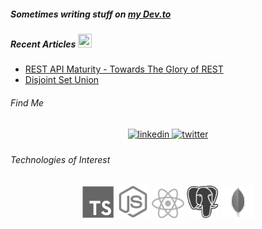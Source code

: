 <h5>Sometimes writing stuff on <a href="https://dev.to/ragrag"><b>my Dev.to</b></a> </h5>
<h5>Recent Articles  <img height="22" width="22" src="https://d2fltix0v2e0sb.cloudfront.net/dev-badge.svg">  <img/> </h5>

<!-- BLOG-POST-LIST:START -->
- [REST API Maturity - Towards The Glory of REST](https://dev.to/ragrag/rest-api-maturity-towards-the-glory-of-rest-5cm3)   
- [Disjoint Set Union](https://dev.to/ragrag/disjoint-set-union-4393)
<!-- BLOG-POST-LIST:END -->


<h6>Find Me</h6>
<div align="center">
<a href="https://www.linkedin.com/in/raggi-h/" target="_blank">
<img src=https://img.shields.io/badge/linkedin-%231E77B5.svg?&style=for-the-badge&logo=linkedin&logoColor=white alt=linkedin style="margin-bottom: 5px;" />
</a>

<!-- BLOG-POST-LIST:START -->
<a href="https://twitter.com/ragragg_" target="_blank">
<img src=https://img.shields.io/badge/twitter-%2300acee.svg?&style=for-the-badge&logo=twitter&logoColor=white alt=twitter style="margin-bottom: 5px;" />
</a>
<!-- BLOG-POST-LIST:START -->
</div>  


<tr><td valign="top" width="10%"></td><td valign="top" width="80%">
<h6>Technologies of Interest</h6>
<div align="center">
    <img src="ts_gs.png" alt="TypeScript" width="52" />
    <img src="node_gs.png" alt="Node.Js" width="52" />
    <img src="react_gs.png" alt="React" width="52" />
    <img src="postgres_gs.png" alt="PostgresSQL" width="52" />
    <img src="mongo_gs.png" alt="mongodb" width="52" />
</div></td><td valign="top" width="10%"></td></tr>

